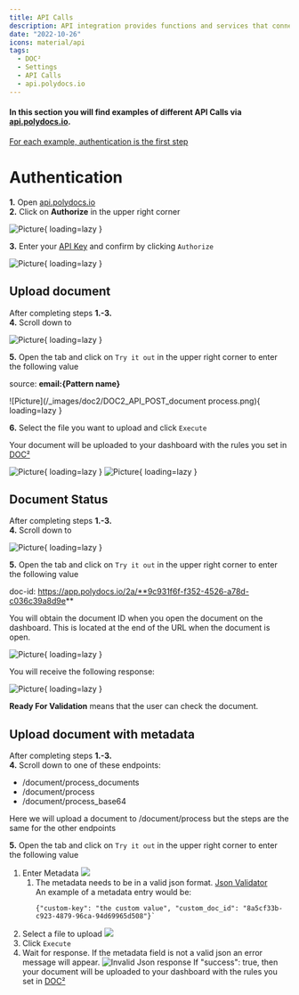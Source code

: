 ```yaml
---
title: API Calls
description: API integration provides functions and services that connect applications and processes. Here are examples of how to make API calls through api.polydocs.io.
date: "2022-10-26"
icons: material/api
tags:
  - DOC²
  - Settings
  - API Calls
  - api.polydocs.io
---
```


#### In this section you will find examples of different API Calls via [api.polydocs.io](https://api.polydocs.io/docs).

<ins>For each example, authentication is the first step</ins>

# Authentication

**1.** Open [api.polydocs.io](https://api.polydocs.io/docs)<br>
**2.** Click on **Authorize** in the upper right corner

![Picture](/_images/doc2/admin_guides_doc2-api-authorize.png){ loading=lazy }

**3.** Enter your [API Key](/doc2/settings/integration/api-integration/) and confirm by clicking `Authorize`

![Picture](/_images/doc2/admin_guides_doc2-api-authorize_key.png){ loading=lazy }




## Upload document

After completing steps **1.-3.**<br>
**4.** Scroll down to 

![Picture](/_images/doc2/DOC2_API_POST_Process.png){ loading=lazy }

**5.** Open the tab and click on `Try it out` in the upper right corner to enter the following value

source:   **email:{Pattern name}**  

![Picture](/_images/doc2/DOC2_API_POST_document process.png){ loading=lazy }

 
**6.** Select the file you want to upload and click `Execute`

Your document will be uploaded to your dashboard with the rules you set in [DOC²](https://app.polydocs.io/settings/classify-extract)

![Picture](/_images/doc2/DOC2_classification-rules_Pattern.png){ loading=lazy }
![Picture](/_images/doc2/DOC2_Uploaded-doc-on-dashboard.png){ loading=lazy }


## Document Status

After completing steps **1.-3.**<br>
**4.** Scroll down to

![Picture](/_images/doc2/DOC2_API_GET_Document-Status.png){ loading=lazy }

**5.** Open the tab and click on `Try it out` in the upper right corner to enter the following value

doc-id:   https://app.polydocs.io/2a/**9c931f6f-f352-4526-a78d-c036c39a8d9e**

You will obtain the document ID when you open the document on the dashboard. This is located at the end of the URL when the document is open.

![Picture](/_images/doc2/DOC2_API_GET_Document-Status_doc_id.png){ loading=lazy }


You will receive the following response:

![Picture](/_images/doc2/DOC2_API_GET_Document-Status_Response.png){ loading=lazy }

**Ready For Validation** means that the user can check the document.

## Upload document with metadata

After completing steps **1.-3.**<br>
**4.** Scroll down to one of these endpoints:<br>
 - /document/process_documents<br>
 - /document/process<br>
 - /document/process_base64<br>

Here we will upload a document to /document/process but the steps are the same for the other endpoints


**5.** Open the tab and click on `Try it out` in the upper right corner to enter the following value

1. Enter Metadata ![](/_images/doc2/metadata/metadata-upload.png)
   1. The metadata needs to be in a valid json format. [Json Validator](https://jsonlint.com/)<br>
      An example of a metadata entry would be:<br> 
      ```
      {"custom-key": "the custom value", "custom_doc_id": "8a5cf33b-c923-4879-96ca-94d69965d508"}`
      ```
2. Select a file to upload ![](/_images/doc2/metadata/file-upload.png)
3. Click `Execute`
4. Wait for response. If the metadata field is not a valid json an error message will appear. ![Invalid Json response](/_images/doc2/metadata/invalid-json-response.png) If "success": true, then your document will be uploaded to your dashboard with the rules you set in [DOC²](https://app.polydocs.io/settings/classify-extract)



